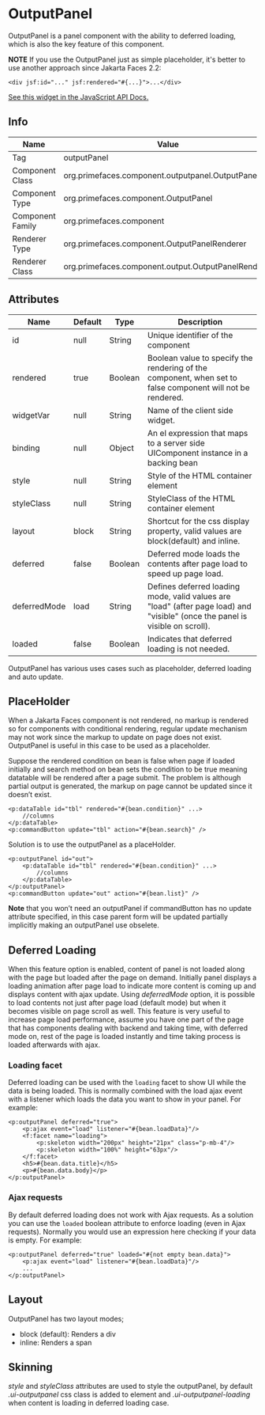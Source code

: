 # OutputPanel

OutputPanel is a panel component with the ability to deferred loading, which is also the key feature of this component.

**NOTE**
If you use the OutputPanel just as simple placeholder, it's better to use another approach since Jakarta Faces 2.2:
```xhtml
<div jsf:id="..." jsf:rendered="#{...}">...</div>
```

[See this widget in the JavaScript API Docs.](../jsdocs/classes/src_PrimeFaces.PrimeFaces.widget.OutputPanel-1.html)

## Info

| Name | Value |
| --- | --- |
| Tag | outputPanel
| Component Class | org.primefaces.component.outputpanel.OutputPanel
| Component Type | org.primefaces.component.OutputPanel
| Component Family | org.primefaces.component |
| Renderer Type | org.primefaces.component.OutputPanelRenderer
| Renderer Class | org.primefaces.component.output.OutputPanelRenderer

## Attributes

| Name | Default | Type | Description |
| --- | --- | --- | --- |
id | null | String | Unique identifier of the component
rendered | true | Boolean | Boolean value to specify the rendering of the component, when set to false component will not be rendered.
widgetVar | null | String | Name of the client side widget.
binding | null | Object | An el expression that maps to a server side UIComponent instance in a backing bean
style | null | String | Style of the HTML container element
styleClass | null | String | StyleClass of the HTML container element
layout | block | String | Shortcut for the css display property, valid values are block(default) and inline.
deferred | false | Boolean | Deferred mode loads the contents after page load to speed up page load.
deferredMode | load | String | Defines deferred loading mode, valid values are "load" (after page load) and "visible" (once the panel is visible on scroll).
loaded | false | Boolean | Indicates that deferred loading is not needed.

OutputPanel has various uses cases such as placeholder, deferred loading and auto update.

## PlaceHolder
When a Jakarta Faces component is not rendered, no markup is rendered so for components with conditional
rendering, regular update mechanism may not work since the markup to update on page does not
exist. OutputPanel is useful in this case to be used as a placeholder.

Suppose the rendered condition on bean is false when page if loaded initially and search method on
bean sets the condition to be true meaning datatable will be rendered after a page submit. The
problem is although partial output is generated, the markup on page cannot be updated since it
doesn’t exist.

```xhtml
<p:dataTable id="tbl" rendered="#{bean.condition}" ...>
    //columns
</p:dataTable>
<p:commandButton update="tbl" action="#{bean.search}" />
```
Solution is to use the outputPanel as a placeHolder.

```xhtml
<p:outputPanel id="out">
    <p:dataTable id="tbl" rendered="#{bean.condition}" ...>
        //columns
    </p:dataTable>
</p:outputPanel>
<p:commandButton update="out" action="#{bean.list}" />
```
**Note** that you won’t need an outputPanel if commandButton has no update attribute specified, in
this case parent form will be updated partially implicitly making an outputPanel use obselete.

## Deferred Loading
When this feature option is enabled, content of panel is not loaded along with the page but loaded
after the page on demand. Initially panel displays a loading animation after page load to indicate
more content is coming up and displays content with ajax update. Using _deferredMode_ option, it is
possible to load contents not just after page load (default mode) but when it becomes visible on
page scroll as well. This feature is very useful to increase page load performance, assume you have
one part of the page that has components dealing with backend and taking time, with deferred mode
on, rest of the page is loaded instantly and time taking process is loaded afterwards with ajax.

### Loading facet
Deferred loading can be used with the `loading` facet to show UI while the data is being loaded. This
is normally combined with the load ajax event with a listener which loads the data you want to show
in your panel. For example:

```xhtml
<p:outputPanel deferred="true">
    <p:ajax event="load" listener="#{bean.loadData}"/>
    <f:facet name="loading">
        <p:skeleton width="200px" height="21px" class="p-mb-4"/>
        <p:skeleton width="100%" height="63px"/>
    </f:facet>
    <h5>#{bean.data.title}</h5>
    <p>#{bean.data.body}</p>
</p:outputPanel>
```

### Ajax requests
By default deferred loading does not work with Ajax requests. As a solution you can use the `loaded` boolean
attribute to enforce loading (even in Ajax requests). Normally you would use an expression here checking if your data
is empty. For example:

```xhtml
<p:outputPanel deferred="true" loaded="#{not empty bean.data}">
    <p:ajax event="load" listener="#{bean.loadData}"/>
    ...
</p:outputPanel>
```

## Layout
OutputPanel has two layout modes;

- block (default): Renders a div
- inline: Renders a span

## Skinning
_style_ and _styleClass_ attributes are used to style the outputPanel, by default _.ui-outputpanel_ css class
is added to element and _.ui-outputpanel-loading_ when content is loading in deferred loading case.

